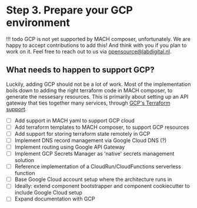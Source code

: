 # Step 3. Prepare your GCP environment

!!! todo
    GCP is not yet supported by MACH composer, unfortunately.
    We are happy to accept contributions to add this! And think with you if you plan to work on it. Feel free to reach out to us via [opensource@labdigital.nl](opensource@labdigital.nl).

## What needs to happen to support GCP?

Luckily, adding GCP should not be a lot of work. Most of the implementation boils down to adding the right terraform code in MACH composer, to generate the nessesary resources. This is primarily about setting up an API gateway that ties together many services, through [GCP's Terraform support](https://registry.terraform.io/providers/hashicorp/google/latest/docs).

- [ ] Add support in MACH yaml to support GCP cloud
- [ ] Add terraform templates to MACH composer, to support GCP resources
- [ ] Add support for storing terraform state remotely in GCP
- [ ] Implement DNS record management via Google Cloud DNS (?)
- [ ] Implement routing using Google API Gateway
- [ ] Implement GCP Secrets Manager as 'native' secrets management solution
- [ ] Reference implementation of a CloudRun/CloudFunctions serverless function
- [ ] Base Google Cloud account setup where the architecture runs in
- [ ] Ideally: extend component bootstrapper and component cookiecutter to include Google Cloud setup
- [ ] Expand documentation with GCP
